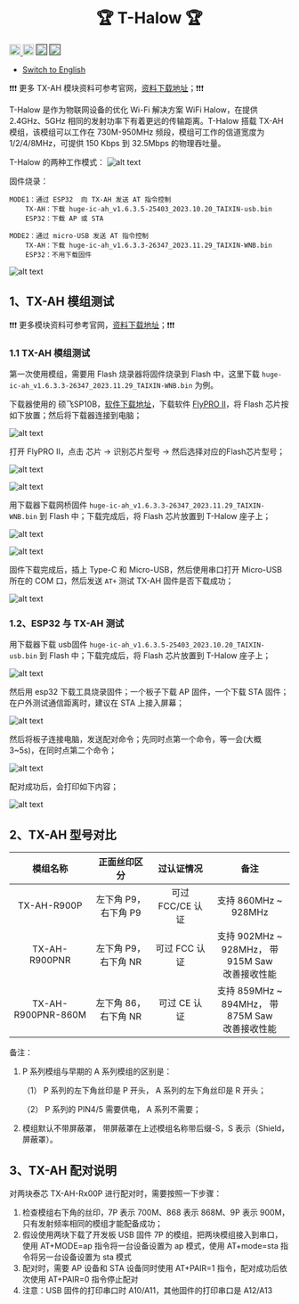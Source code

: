 
<h1 align = "center">🏆 T-Halow 🏆</h1>

<p> 
  <a href="https://platformio.org/"> <img src="./hardware/image/PlatformIO_badge.png" height="20px"> </a>
  <a href="https://www.arduino.cc/en/software"> <img src="./hardware/image/Arduino_badge.png" height="20px"></a>
  <a href=""> <img src="https://img.shields.io/badge/Liiygo-T_Halow-blue" height="20px"></a>
  <a href=""> <img src="https://img.shields.io/badge/language-c++-brightgreen" height="20px"></a>
</p>

* [Switch to English](./README.md)

❗❗❗ 更多 TX-AH 模块资料可参考官网，[资料下载地址](https://www.taixin-semi.com/Product?prouctSubClass=33)；❗❗❗

T-Halow 是作为物联网设备的优化 Wi-Fi 解决方案 WiFi Halow，在提供 2.4GHz、5GHz 相同的发射功率下有着更远的传输距离。T-Halow 搭载 TX-AH 模组，该模组可以工作在 730M-950MHz 频段，模组可工作的信道宽度为 1/2/4/8MHz，可提供 150 Kbps 到 32.5Mbps 的物理吞吐量。

T-Halow 的两种工作模式：
![alt text](./hardware/image/image.png)

固件烧录：
~~~
MODE1：通过 ESP32  向 TX-AH 发送 AT 指令控制
    TX-AH：下载 huge-ic-ah_v1.6.3.5-25403_2023.10.20_TAIXIN-usb.bin
    ESP32：下载 AP 或 STA

MODE2：通过 micro-USB 发送 AT 指令控制
    TX-AH：下载 huge-ic-ah_v1.6.3.3-26347_2023.11.29_TAIXIN-WNB.bin
    ESP32：不用下载固件
~~~
![alt text](./hardware/image/image-1.png)


## 1、TX-AH 模组测试

❗❗❗ 更多模块资料可参考官网，[资料下载地址](https://www.taixin-semi.com/Product?prouctSubClass=33)；❗❗❗

### 1.1 TX-AH 模组测试

第一次使用模组，需要用 Flash 烧录器将固件烧录到 Flash 中，这里下载 `huge-ic-ah_v1.6.3.3-26347_2023.11.29_TAIXIN-WNB.bin` 为例。

下载器使用的 硕飞SP10B，[软件下载地址](https://www.sflytech.com/Download/Software/)，下载软件 [FlyPRO Ⅱ](https://www.sflytech.com/html/3128973325.html)，将 Flash 芯片按如下放置；然后将下载器连接到电脑；

![alt text](./hardware/image/image-2.png)


打开 FlyPRO Ⅱ，点击 芯片 -> 识别芯片型号 -> 然后选择对应的Flash芯片型号；

![alt text](./hardware/image/image-3.png)

![alt text](./hardware/image/image-4.png)

用下载器下载网桥固件 `huge-ic-ah_v1.6.3.3-26347_2023.11.29_TAIXIN-WNB.bin` 到 Flash 中；下载完成后，将 Flash 芯片放置到 T-Halow 座子上；

![alt text](./hardware/image/image-5.png)

![alt text](./hardware/image/image-6.png)

固件下载完成后，插上 Type-C 和 Micro-USB，然后使用串口打开 Micro-USB 所在的 COM 口，然后发送 `AT+` 测试 TX-AH 固件是否下载成功；

![alt text](./hardware/image/image-7.png)

### 1.2、ESP32 与 TX-AH 测试
用下载器下载 usb固件 `huge-ic-ah_v1.6.3.5-25403_2023.10.20_TAIXIN-usb.bin` 到 Flash 中；下载完成后，将 Flash 芯片放置到 T-Halow 座子上；

![alt text](./hardware/image/image-8.png)

然后用 esp32 下载工具烧录固件；一个板子下载 AP 固件，一个下载 STA 固件；在户外测试通信距离时，建议在 STA 上接入屏幕；

![alt text](./hardware/image/image-9.png)

然后将板子连接电脑，发送配对命令；先同时点第一个命令，等一会(大概3~5s)，在同时点第二个命令；

![alt text](./hardware/image/image-10.png)

配对成功后，会打印如下内容；

![alt text](./hardware/image/image-11.png)


## 2、TX-AH 型号对比

|        模组名称        |     正面丝印区分     |    过认证情况     |                       备注                        |
| :----------------: | :------------: | :----------: | :---------------------------------------------: |
|    TX-AH-R900P     | 左下角 P9，右下角 P9  | 可过 FCC/CE 认证 |             支持 860MHz ~  <br>928MHz             |
|   TX-AH-R900PNR    | 左下角 P9， 右下角 NR |  可过 FCC 认证   | 支持 902MHz ~ <br>928MHz， 带 915M Saw  <br>改善接收性能 |
| TX-AH-R900PNR-860M | 左下角 86， 右下角 NR |   可过 CE 认证   | 支持 859MHz ~  <br>894MHz， 带 875M Saw  <br>改善接收性能 |

备注：
1. P 系列模组与早期的 A 系列模组的区别是：

    （1） P 系列的左下角丝印是 P 开头， A 系列的左下角丝印是 R 开头；

    （2） P 系列的 PIN4/5 需要供电， A 系列不需要；

2. 模组默认不带屏蔽罩， 带屏蔽罩在上述模组名称带后缀-S，S 表示（Shield，屏蔽罩）。

## 3、TX-AH 配对说明

对两块泰芯 TX-AH-Rx00P 进行配对时，需要按照一下步骤：

1. 检查模组右下角的丝印，7P 表示 700M、868 表示 868M、9P 表示 900M，只有发射频率相同的模组才能配备成功；
2. 假设使用两块下载了开发板 USB 固件 7P 的模组，把两块模组接入到串口，使用 AT+MODE=ap 指令将一台设备设置为 ap 模式，使用 AT+mode=sta 指令将另一台设备设置为 sta 模式
3. 配对时，需要 AP 设备和 STA 设备同时使用 AT+PAIR=1 指令，配对成功后依次使用 AT+PAIR=0 指令停止配对
4. 注意：USB 固件的打印串口时 A10/A11，其他固件的打印串口是 A12/A13


